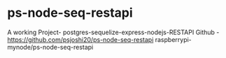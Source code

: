 # ps-node-seq-restapi
A working Project-
postgres-sequelize-express-nodejs-RESTAPI 
Github - https://github.com/psjoshi20/ps-node-seq-restapi
raspberrypi-  mynode/ps-node-seq-restapi
